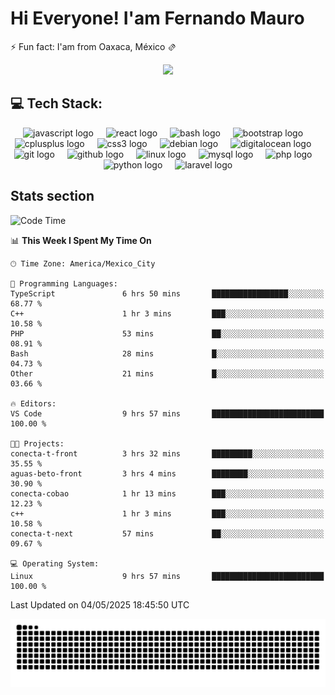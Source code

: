<h1>Hi Everyone! I'am Fernando Mauro </h1>
<p>⚡ Fun fact: I'am from Oaxaca, México 🫔</p>

<div align="center">
  <img height="200" src="https://c.tenor.com/D9bWSaEUuwoAAAAC/tenor.gif"  />
</div>

## 💻 Tech Stack:
<div align="center">
  <img src="https://cdn.jsdelivr.net/gh/devicons/devicon/icons/javascript/javascript-original.svg" height="40" alt="javascript logo"  />
  <img width="12" />
  <img src="https://cdn.jsdelivr.net/gh/devicons/devicon/icons/react/react-original.svg" height="40" alt="react logo"  />
  <img width="12" />
  <img src="https://cdn.jsdelivr.net/gh/devicons/devicon/icons/bash/bash-original.svg" height="40" alt="bash logo"  />
  <img width="12" />
  <img src="https://cdn.jsdelivr.net/gh/devicons/devicon/icons/bootstrap/bootstrap-original.svg" height="40" alt="bootstrap logo"  />
  <img width="12" />
  <img src="https://cdn.jsdelivr.net/gh/devicons/devicon/icons/cplusplus/cplusplus-original.svg" height="40" alt="cplusplus logo"  />
  <img width="12" />
  <img src="https://cdn.jsdelivr.net/gh/devicons/devicon/icons/css3/css3-original.svg" height="40" alt="css3 logo"  />
  <img width="12" />
  <img src="https://cdn.jsdelivr.net/gh/devicons/devicon/icons/debian/debian-original.svg" height="40" alt="debian logo"  />
  <img width="12" />
  <img src="https://cdn.jsdelivr.net/gh/devicons/devicon/icons/digitalocean/digitalocean-original.svg" height="40" alt="digitalocean logo"  />
  <img width="12" />
  <img src="https://cdn.jsdelivr.net/gh/devicons/devicon/icons/git/git-original.svg" height="40" alt="git logo"  />
  <img width="12" />
  <img src="https://cdn.jsdelivr.net/gh/devicons/devicon/icons/github/github-original.svg" height="40" alt="github logo"  />
  <img width="12" />
  <img src="https://cdn.jsdelivr.net/gh/devicons/devicon/icons/linux/linux-original.svg" height="40" alt="linux logo"  />
  <img width="12" />
  <img src="https://cdn.jsdelivr.net/gh/devicons/devicon/icons/mysql/mysql-original.svg" height="40" alt="mysql logo"  />
  <img width="12" />
  <img src="https://cdn.jsdelivr.net/gh/devicons/devicon/icons/php/php-original.svg" height="40" alt="php logo"  />
  <img width="12" />
  <img src="https://cdn.jsdelivr.net/gh/devicons/devicon/icons/python/python-original.svg" height="40" alt="python logo"  />
  <img width="12" />
  <img src="https://upload.wikimedia.org/wikipedia/commons/thumb/9/9a/Laravel.svg/50px-Laravel.svg.png" height="40" alt="laravel logo"  />
</div>

## Stats section
<!--START_SECTION:waka-->
![Code Time](http://img.shields.io/badge/Code%20Time-1%2C369%20hrs%2044%20mins-blue)


📊 **This Week I Spent My Time On** 

```text
🕑︎ Time Zone: America/Mexico_City

💬 Programming Languages: 
TypeScript               6 hrs 50 mins       █████████████████░░░░░░░░   68.77 % 
C++                      1 hr 3 mins         ███░░░░░░░░░░░░░░░░░░░░░░   10.58 % 
PHP                      53 mins             ██░░░░░░░░░░░░░░░░░░░░░░░   08.91 % 
Bash                     28 mins             █░░░░░░░░░░░░░░░░░░░░░░░░   04.73 % 
Other                    21 mins             █░░░░░░░░░░░░░░░░░░░░░░░░   03.66 % 

🔥 Editors: 
VS Code                  9 hrs 57 mins       █████████████████████████   100.00 % 

🐱‍💻 Projects: 
conecta-t-front          3 hrs 32 mins       █████████░░░░░░░░░░░░░░░░   35.55 % 
aguas-beto-front         3 hrs 4 mins        ████████░░░░░░░░░░░░░░░░░   30.90 % 
conecta-cobao            1 hr 13 mins        ███░░░░░░░░░░░░░░░░░░░░░░   12.23 % 
c++                      1 hr 3 mins         ███░░░░░░░░░░░░░░░░░░░░░░   10.58 % 
conecta-t-next           57 mins             ██░░░░░░░░░░░░░░░░░░░░░░░   09.67 % 

💻 Operating System: 
Linux                    9 hrs 57 mins       █████████████████████████   100.00 % 
```

 Last Updated on 04/05/2025 18:45:50 UTC
<!--END_SECTION:waka-->

<img src="https://raw.githubusercontent.com/fernando-mauro/fernando-mauro/output/snake.svg" alt="Snake animation" />
